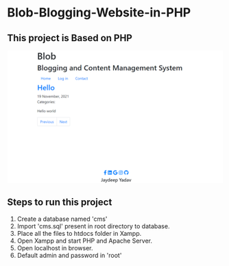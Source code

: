 # Blob-Blogging-Website-in-PHP
## This project is Based on PHP 
![Blob](snap.png)

## Steps to run this project

1. Create a database named 'cms'
2. Import 'cms.sql' present in root directory to database.
3. Place all the files to htdocs folder in Xampp.
4. Open Xampp and start PHP and Apache Server.
5. Open localhost in browser.
6. Default admin and password in 'root'
